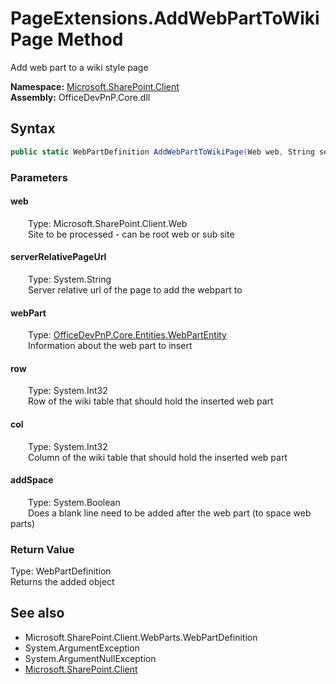 # PageExtensions.AddWebPartToWikiPage Method  
Add web part to a wiki style page  

**Namespace:** [Microsoft.SharePoint.Client](Microsoft.SharePoint.Client.md)  
**Assembly:** OfficeDevPnP.Core.dll  
## Syntax
```C#
public static WebPartDefinition AddWebPartToWikiPage(Web web, String serverRelativePageUrl, WebPartEntity webPart, Int32 row, Int32 col, Boolean addSpace)
```
### Parameters
#### web  
&emsp;&emsp;Type: Microsoft.SharePoint.Client.Web  
&emsp;&emsp;Site to be processed - can be root web or sub site  

#### serverRelativePageUrl  
&emsp;&emsp;Type: System.String  
&emsp;&emsp;Server relative url of the page to add the webpart to  

#### webPart  
&emsp;&emsp;Type: [OfficeDevPnP.Core.Entities.WebPartEntity](OfficeDevPnP.Core.Entities.WebPartEntity.md)  
&emsp;&emsp;Information about the web part to insert  

#### row  
&emsp;&emsp;Type: System.Int32  
&emsp;&emsp;Row of the wiki table that should hold the inserted web part  

#### col  
&emsp;&emsp;Type: System.Int32  
&emsp;&emsp;Column of the wiki table that should hold the inserted web part  

#### addSpace  
&emsp;&emsp;Type: System.Boolean  
&emsp;&emsp;Does a blank line need to be added after the web part (to space web parts)  

### Return Value
Type: WebPartDefinition  
Returns the added  object

## See also
- Microsoft.SharePoint.Client.WebParts.WebPartDefinition
- System.ArgumentException
- System.ArgumentNullException
- [Microsoft.SharePoint.Client](Microsoft.SharePoint.Client.md)
